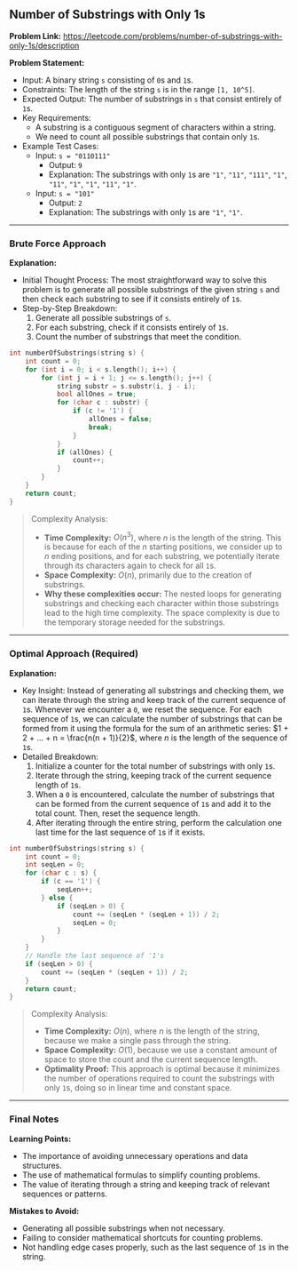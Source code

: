 ## Number of Substrings with Only 1s

**Problem Link:** https://leetcode.com/problems/number-of-substrings-with-only-1s/description

**Problem Statement:**
- Input: A binary string `s` consisting of `0`s and `1`s.
- Constraints: The length of the string `s` is in the range `[1, 10^5]`.
- Expected Output: The number of substrings in `s` that consist entirely of `1`s.
- Key Requirements:
  - A substring is a contiguous segment of characters within a string.
  - We need to count all possible substrings that contain only `1`s.
- Example Test Cases:
  - Input: `s = "0110111"`
    - Output: `9`
    - Explanation: The substrings with only `1`s are `"1"`, `"11"`, `"111"`, `"1"`, `"11"`, `"1"`, `"1"`, `"11"`, `"1"`.
  - Input: `s = "101"`
    - Output: `2`
    - Explanation: The substrings with only `1`s are `"1"`, `"1"`.

---

### Brute Force Approach

**Explanation:**
- Initial Thought Process: The most straightforward way to solve this problem is to generate all possible substrings of the given string `s` and then check each substring to see if it consists entirely of `1`s.
- Step-by-Step Breakdown:
  1. Generate all possible substrings of `s`.
  2. For each substring, check if it consists entirely of `1`s.
  3. Count the number of substrings that meet the condition.

```cpp
int numberOfSubstrings(string s) {
    int count = 0;
    for (int i = 0; i < s.length(); i++) {
        for (int j = i + 1; j <= s.length(); j++) {
            string substr = s.substr(i, j - i);
            bool allOnes = true;
            for (char c : substr) {
                if (c != '1') {
                    allOnes = false;
                    break;
                }
            }
            if (allOnes) {
                count++;
            }
        }
    }
    return count;
}
```

> Complexity Analysis:
> - **Time Complexity:** $O(n^3)$, where $n$ is the length of the string. This is because for each of the $n$ starting positions, we consider up to $n$ ending positions, and for each substring, we potentially iterate through its characters again to check for all `1`s.
> - **Space Complexity:** $O(n)$, primarily due to the creation of substrings.
> - **Why these complexities occur:** The nested loops for generating substrings and checking each character within those substrings lead to the high time complexity. The space complexity is due to the temporary storage needed for the substrings.

---

### Optimal Approach (Required)

**Explanation:**
- Key Insight: Instead of generating all substrings and checking them, we can iterate through the string and keep track of the current sequence of `1`s. Whenever we encounter a `0`, we reset the sequence. For each sequence of `1`s, we can calculate the number of substrings that can be formed from it using the formula for the sum of an arithmetic series: $1 + 2 + ... + n = \frac{n(n + 1)}{2}$, where $n$ is the length of the sequence of `1`s.
- Detailed Breakdown:
  1. Initialize a counter for the total number of substrings with only `1`s.
  2. Iterate through the string, keeping track of the current sequence length of `1`s.
  3. When a `0` is encountered, calculate the number of substrings that can be formed from the current sequence of `1`s and add it to the total count. Then, reset the sequence length.
  4. After iterating through the entire string, perform the calculation one last time for the last sequence of `1`s if it exists.

```cpp
int numberOfSubstrings(string s) {
    int count = 0;
    int seqLen = 0;
    for (char c : s) {
        if (c == '1') {
            seqLen++;
        } else {
            if (seqLen > 0) {
                count += (seqLen * (seqLen + 1)) / 2;
                seqLen = 0;
            }
        }
    }
    // Handle the last sequence of '1's
    if (seqLen > 0) {
        count += (seqLen * (seqLen + 1)) / 2;
    }
    return count;
}
```

> Complexity Analysis:
> - **Time Complexity:** $O(n)$, where $n$ is the length of the string, because we make a single pass through the string.
> - **Space Complexity:** $O(1)$, because we use a constant amount of space to store the count and the current sequence length.
> - **Optimality Proof:** This approach is optimal because it minimizes the number of operations required to count the substrings with only `1`s, doing so in linear time and constant space.

---

### Final Notes

**Learning Points:**
- The importance of avoiding unnecessary operations and data structures.
- The use of mathematical formulas to simplify counting problems.
- The value of iterating through a string and keeping track of relevant sequences or patterns.

**Mistakes to Avoid:**
- Generating all possible substrings when not necessary.
- Failing to consider mathematical shortcuts for counting problems.
- Not handling edge cases properly, such as the last sequence of `1`s in the string.